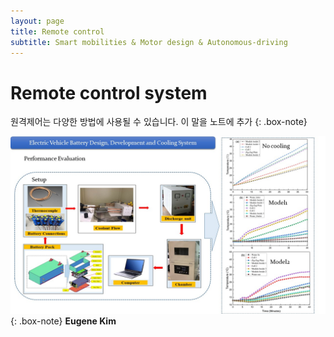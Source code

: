 ```yaml
---
layout: page
title: Remote control
subtitle: Smart mobilities & Motor design & Autonomous-driving
---
```


# Remote control system
원격제어는 다양한 방법에 사용될 수 있습니다.
이 말을 노트에 추가
{: .box-note}

![labpic](https://github.com/hrchalab/hrchalab.github.io/blob/master/assets/img/battery(1).JPG?raw=true)
{: .box-note}
**Eugene Kim**
